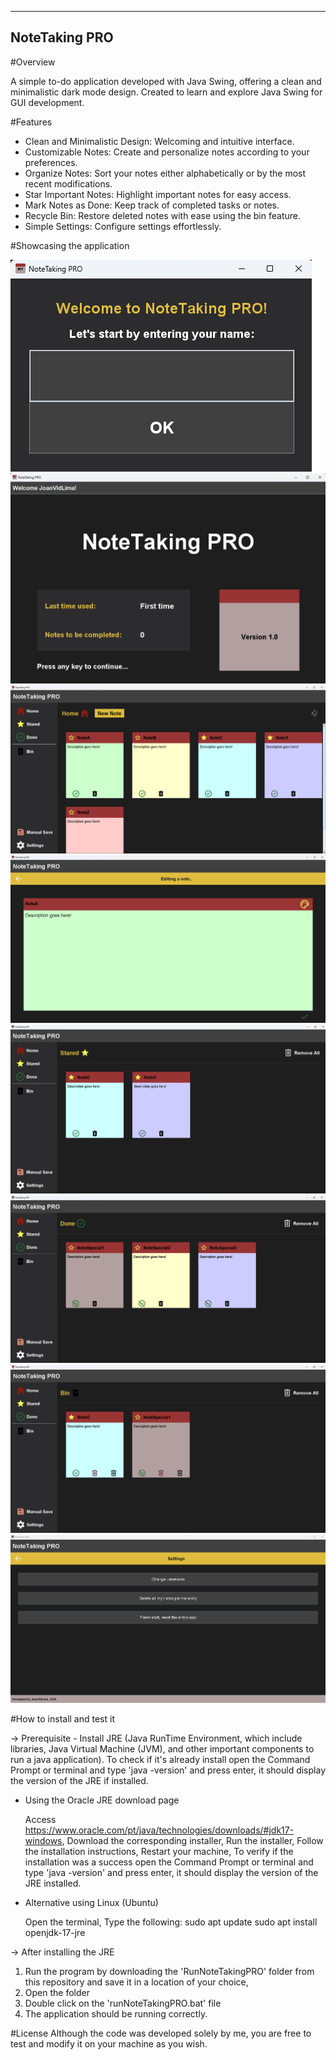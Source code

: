 --------------
NoteTaking PRO
--------------

#Overview

A simple to-do application developed with Java Swing, offering a clean and minimalistic dark mode design. Created to learn and explore Java Swing for GUI development.



#Features

- Clean and Minimalistic Design: Welcoming and intuitive interface.
- Customizable Notes: Create and personalize notes according to your preferences.
- Organize Notes: Sort your notes either alphabetically or by the most recent modifications.
- Star Important Notes: Highlight important notes for easy access.
- Mark Notes as Done: Keep track of completed tasks or notes.
- Recycle Bin: Restore deleted notes with ease using the bin feature.
- Simple Settings: Configure settings effortlessly.


  
#Showcasing the application

![UsernameFrame](applicationImages/UsernameFrame.png)
![WelcomingFrame](applicationImages/WelcomingFrame.png)
![HomeMenu](applicationImages/HomeMenu.png)
![EditingNote](applicationImages/EditingNote.png)
![StaredMenu](applicationImages/StaredMenu.png)
![DoneMenu](applicationImages/DoneMenu.png)
![BinMenu](applicationImages/BinMenu.png)
![SettingsMenu](applicationImages/SettingsMenu.png)



#How to install and test it

-> Prerequisite - Install JRE (Java RunTime Environment, which include libraries, Java Virtual Machine (JVM), and other important components to run a java application).
To check if it's already install open the Command Prompt or terminal and type 'java -version' and press enter, it should display the version of the JRE if installed. 

- Using the Oracle JRE download page
  
  Access https://www.oracle.com/pt/java/technologies/downloads/#jdk17-windows,
  Download the corresponding installer,
  Run the installer,
  Follow the installation instructions,
  Restart your machine,
  To verify if the installation was a success open the Command Prompt or terminal and type 'java -version' and press enter, it should display the version of the JRE installed. 

- Alternative using Linux (Ubuntu)
  
  Open the terminal,
  Type the following:
    sudo apt update
    sudo apt install openjdk-17-jre 



-> After installing the JRE
1) Run the program by downloading the 'RunNoteTakingPRO' folder from this repository and save it in a location of your choice,
2) Open the folder
3) Double click on the 'runNoteTakingPRO.bat' file
4) The application should be running correctly.



 #License
 Although the code was developed solely by me, you are free to test and modify it on your machine as you wish.
